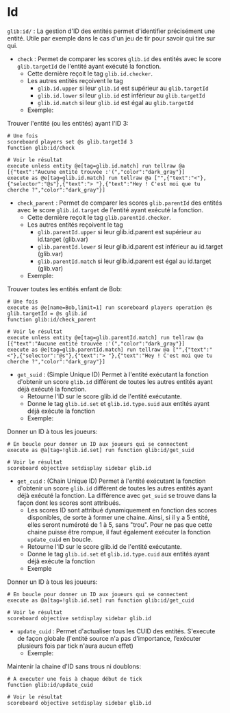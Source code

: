 # **Id**

`glib:id/` : La gestion d'ID des entités permet d'identifier précisément une entité. Utile par exemple dans le cas d'un jeu de tir pour savoir qui tire sur qui.

* `check` : Permet de comparer les scores `glib.id` des entités avec le score `glib.targetId` de l'entité ayant exécuté la fonction.
  * Cette dernière reçoit le tag `glib.id.checker`.
  * Les autres entités reçoivent le tag
    * `glib.id.upper` si leur `glib.id` est supérieur au `glib.targetId`
    * `glib.id.lower` si leur `glib.id` est inférieur au `glib.targetId`
    * `glib.id.match` si leur `glib.id` est égal au `glib.targetId`
  * Exemple:

Trouver l'entité (ou les entités) ayant l'ID 3:

```
# Une fois
scoreboard players set @s glib.targetId 3
function glib:id/check

# Voir le résultat
execute unless entity @e[tag=glib.id.match] run tellraw @a [{"text":"Aucune entité trouvée :'(","color":"dark_gray"}]
execute as @e[tag=glib.id.match] run tellraw @a ["",{"text":"<"},{"selector":"@s"},{"text":"> "},{"text":"Hey ! C'est moi que tu cherche ?","color":"dark_gray"}]
```

* `check_parent` : Permet de comparer les scores `glib.parentId` des entités avec le score `glib.id.target` de l'entité ayant exécuté la fonction.
  * Cette dernière reçoit le tag `glib.parentId.checker`.
  * Les autres entités reçoivent le tag
    * `glib.parentId.upper` si leur glib.id.parent est supérieur au id.target (glib.var)
    * `glib.parentId.lower` si leur glib.id.parent est inférieur au id.target (glib.var)
    * `glib.parentId.match` si leur glib.id.parent est égal au id.target (glib.var)
  * Exemple:

Trouver toutes les entités enfant de Bob:

```
# Une fois
execute as @e[name=Bob,limit=1] run scoreboard players operation @s glib.targetId = @s glib.id
function glib:id/check_parent

# Voir le résultat
execute unless entity @e[tag=glib.parentId.match] run tellraw @a [{"text":"Aucune entité trouvée :'(","color":"dark_gray"}]
execute as @e[tag=glib.parentId.match] run tellraw @a ["",{"text":"<"},{"selector":"@s"},{"text":"> "},{"text":"Hey ! C'est moi que tu cherche ?","color":"dark_gray"}]
```

* `get_suid` : (Simple Unique ID) Permet à l'entité exécutant la fonction d'obtenir un score `glib.id` différent de toutes les autres entités ayant déjà exécuté la fonction.
  * Retourne l'ID sur le score glib.id de l'entité exécutante.
  * Donne le tag `glib.id.set` et `glib.id.type.suid` aux entités ayant déjà exécute la fonction
  * Exemple:

Donner un ID à tous les joueurs:

```
# En boucle pour donner un ID aux joueurs qui se connectent
execute as @a[tag=!glib.id.set] run function glib:id/get_suid

# Voir le résultat
scoreboard objective setdisplay sidebar glib.id
```

* `get_cuid` : (Chain Unique ID) Permet à l'entité exécutant la fonction d'obtenir un score `glib.id` différent de toutes les autres entités ayant déjà exécuté la fonction. La différence avec `get_suid` se trouve dans la façon dont les scores sont attribués.
  * Les scores ID sont attribué dynamiquement en fonction des scores disponibles, de sorte à former une chaine. Ainsi, si il y a 5 entité, elles seront numéroté de 1 à 5, sans "trou". Pour ne pas que cette chaine puisse être rompue, il faut également exécuter la fonction `update_cuid` en boucle.
  * Retourne l'ID sur le score glib.id de l'entité exécutante.
  * Donne le tag `glib.id.set` et `glib.id.type.cuid` aux entités ayant déjà exécute la fonction
  * Exemple

Donner un ID à tous les joueurs:

```
# En boucle pour donner un ID aux joueurs qui se connectent
execute as @a[tag=!glib.id.set] run function glib:id/get_cuid

# Voir le résultat
scoreboard objective setdisplay sidebar glib.id
```

* `update_cuid` : Permet d'actualiser tous les CUID des entités. S'execute de façon globale (l'entité source n'a pas d'importance, l’exécuter plusieurs fois par tick n'aura aucun effet)
  * Exemple:

Maintenir la chaine d'ID sans trous ni doublons:

```
# A executer une fois à chaque début de tick
function glib:id/update_cuid

# Voir le résultat
scoreboard objective setdisplay sidebar glib.id
```